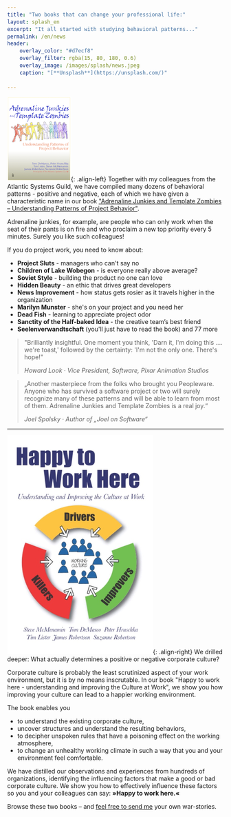 ```yaml
---
title: "Two books that can change your professional life:"
layout: splash_en
excerpt: "It all started with studying behavioral patterns..."
permalink: /en/news
header:
    overlay_color: "#d7ecf8"
    overlay_filter: rgba(15, 80, 180, 0.6)
    overlay_image: /images/splash/news.jpeg
    caption: "[**Unsplash**](https://unsplash.com/)"

---
```

![](/images/news/book_one_en.png){: .align-left}
Together with my colleagues from the Atlantic Systems Guild, we have compiled many dozens of behavioral patterns - positive and negative, each of which we have given a characteristic name in our book ["Adrenaline Junkies and Template Zombies – Understanding Patterns of Project Behavior"](https://www.amazon.com/gp/product/B00DY3KQHM/ref=dbs_a_def_rwt_bibl_vppi_i1).

Adrenaline junkies, for example, are people who can only work when the seat of their pants is on fire and who proclaim a new top priority every 5 minutes. Surely you like such colleagues!

If you do project work, you need to know about:
- **Project Sluts** -  managers who can't say no
- **Children of Lake Wobegon** -  is everyone really above average?
- **Soviet Style** -  building the product no one can love
- **Hidden Beauty** -  an ethic that drives great developers
- **News Improvement** -  how status gets rosier as it travels higher in the organization
- **Marilyn Munster** -  she's on your project and you need her
- **Dead Fish** -  learning to appreciate project odor
- **Sanctity of the Half-baked Idea** -  the creative team’s best friend
- **Seelenverwandtschaft** (you'll just have to read the book)
and 77 more

> "Brilliantly insightful. One moment you think, 'Darn it, I'm doing this .... we're toast,' followed by the certainty: 'I'm not the only one. There's hope!"
>
> <cite> Howard Look · Vice President, Software, Pixar Animation Studios </cite>

> „Another masterpiece from the folks who brought you Peopleware. Anyone who has survived a software project or two will surely recognize many of these patterns and will be able to learn from most of them. Adrenaline Junkies and Template Zombies is a real joy.“
> 
> <cite> Joel Spolsky · Author of „Joel on Software“ </cite>


<hr class="big-sep">

![](/images/news/book_two_en.png){: .align-right}
We drilled deeper: What actually determines a positive or negative corporate culture?

Corporate culture is probably the least scrutinized aspect of your work environment, but it is by no means inscrutable. In our book "Happy to work here - understanding and improving the Culture at Work", we show you how improving your culture can lead to a happier working environment.

The book enables you
- to understand the existing corporate culture,
- uncover structures and understand the resulting behaviors,
- to decipher unspoken rules that have a poisoning effect on the working atmosphere,
- to change an unhealthy working climate in such a way that you and your environment feel comfortable.

We have distilled our observations and experiences from hundreds of organizations, identifying the influencing factors that make a good or bad corporate culture. We show you how to effectively influence these factors so you and your colleagues can say: **»Happy to work here.«**



Browse these two books – and [feel free to send me](mailto:hruschka@b-agile.de) your own war-stories.
